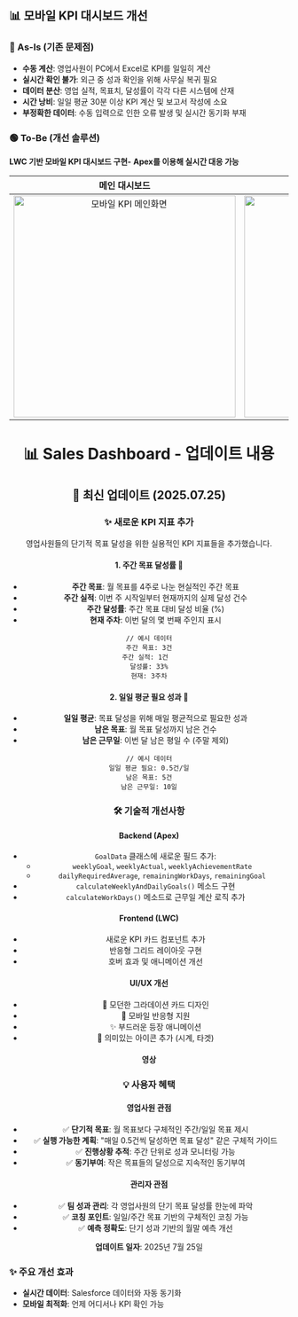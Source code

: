 ## 📊 모바일 KPI 대시보드 개선

### 🔴 As-Is (기존 문제점)
- **수동 계산**: 영업사원이 PC에서 Excel로 KPI를 일일히 계산
- **실시간 확인 불가**: 외근 중 성과 확인을 위해 사무실 복귀 필요
- **데이터 분산**: 영업 실적, 목표치, 달성률이 각각 다른 시스템에 산재
- **시간 낭비**: 일일 평균 30분 이상 KPI 계산 및 보고서 작성에 소요
- **부정확한 데이터**: 수동 입력으로 인한 오류 발생 및 실시간 동기화 부재

### 🟢 To-Be (개선 솔루션)
**LWC 기반 모바일 KPI 대시보드 구현-**
**Apex를 이용해 실시간 대응 가능**

<div align="center">

| 메인 대시보드 | 상세 KPI 화면 |
|:---:|:---:|
| <img width="400" alt="모바일 KPI 메인화면" src="https://github.com/user-attachments/assets/16f22ce3-7fc5-4dca-8abc-550b12fe042c" /> | <img width="400" alt="사원별 KPI 상세" src="https://github.com/user-attachments/assets/e084bd8f-b770-41ea-85ef-6e1465e96e90" /> |

# 📊 Sales Dashboard - 업데이트 내용

## 🚀 최신 업데이트 (2025.07.25)

### ✨ 새로운 KPI 지표 추가

영업사원들의 단기적 목표 달성을 위한 실용적인 KPI 지표들을 추가했습니다.

#### 1. 주간 목표 달성률 📅
- **주간 목표**: 월 목표를 4주로 나눈 현실적인 주간 목표
- **주간 실적**: 이번 주 시작일부터 현재까지의 실제 달성 건수
- **주간 달성률**: 주간 목표 대비 달성 비율 (%)
- **현재 주차**: 이번 달의 몇 번째 주인지 표시

```apex
// 예시 데이터
주간 목표: 3건
주간 실적: 1건  
달성률: 33%
현재: 3주차
```

#### 2. 일일 평균 필요 성과 🎯
- **일일 평균**: 목표 달성을 위해 매일 평균적으로 필요한 성과
- **남은 목표**: 월 목표 달성까지 남은 건수
- **남은 근무일**: 이번 달 남은 평일 수 (주말 제외)

```apex
// 예시 데이터
일일 평균 필요: 0.5건/일
남은 목표: 5건
남은 근무일: 10일
```

### 🛠️ 기술적 개선사항

#### Backend (Apex)
- `GoalData` 클래스에 새로운 필드 추가:
  - `weeklyGoal`, `weeklyActual`, `weeklyAchievementRate`
  - `dailyRequiredAverage`, `remainingWorkDays`, `remainingGoal`
- `calculateWeeklyAndDailyGoals()` 메소드 구현
- `calculateWorkDays()` 메소드로 근무일 계산 로직 추가

#### Frontend (LWC)
- 새로운 KPI 카드 컴포넌트 추가
- 반응형 그리드 레이아웃 구현
- 호버 효과 및 애니메이션 개선

#### UI/UX 개선
- 🎨 모던한 그라데이션 카드 디자인
- 📱 모바일 반응형 지원
- ✨ 부드러운 등장 애니메이션
- 🎯 의미있는 아이콘 추가 (시계, 타겟)

#### 영상

### 💡 사용자 혜택

#### 영업사원 관점
- ✅ **단기적 목표**: 월 목표보다 구체적인 주간/일일 목표 제시
- ✅ **실행 가능한 계획**: "매일 0.5건씩 달성하면 목표 달성" 같은 구체적 가이드
- ✅ **진행상황 추적**: 주간 단위로 성과 모니터링 가능
- ✅ **동기부여**: 작은 목표들의 달성으로 지속적인 동기부여

#### 관리자 관점
- ✅ **팀 성과 관리**: 각 영업사원의 단기 목표 달성률 한눈에 파악
- ✅ **코칭 포인트**: 일일/주간 목표 기반의 구체적인 코칭 가능
- ✅ **예측 정확도**: 단기 성과 기반의 월말 예측 개선




**업데이트 일자**: 2025년 7월 25일  

</div>

### ✨ 주요 개선 효과
- **실시간 데이터**: Salesforce 데이터와 자동 동기화
- **모바일 최적화**: 언제 어디서나 KPI 확인 가능


